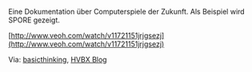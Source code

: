 <!--
.. title: Games 2.0 - Zukunft der Computerspiele
.. slug: 431-games-20-zukunft-der-computerspiele
.. date: 2008-06-19 13:00:38
.. tags: Dokumentationen,TV,Zukunft,Games,Videos
.. description: 
.. type: text
-->

Eine Dokumentation über Computerspiele der Zukunft.
Als Beispiel wird SPORE gezeigt.
<!-- TEASER_END -->
  
[http://www.veoh.com/watch/v11721151jrjgsezj](http://www.veoh.com/watch/v11721151jrjgsezj)

Via: [basicthinking](http://www.basicthinking.de/blog/2008/06/18/tv-doku-ueber-zukunft-der-computerspiele/), [HVBX Blog](http://blogger.hvbx.de/lorem-ipsum/spore--games-20.html)
